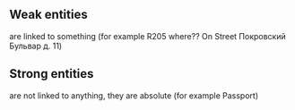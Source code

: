 
## Weak entities
are linked to something (for example R205 where?? On Street Покровский Бульвар д. 11)


## Strong entities
are not linked to anything, they are absolute (for example Passport)
